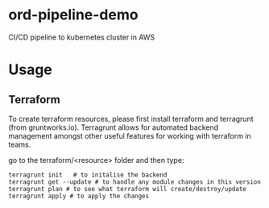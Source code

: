 # ord-pipeline-demo
CI/CD pipeline to kubernetes cluster in AWS

# Usage
## Terraform
To create terraform resources, please first install terraform and terragrunt (from gruntworks.io). Terragrunt allows for automated backend management amongst other useful features for working with terraform in teams.

go to the terraform/\<resource\> folder and then type:
	
	terragrunt init   # to initalise the backend
	terragrunt get --update # to handle any module changes in this version
	terragrunt plan # to see what terraform will create/destroy/update
	terragrunt apply # to apply the changes
	
	

